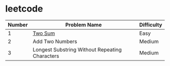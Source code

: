# leetcode

| Number    |    Problem Name | Difficulty
|-----------|-----------------|------------
|1     		|[Two Sum](https://github.com/yjshiki/leetcode/blob/master/TwoSum.java)        | Easy
|2          |Add Two Numbers  |Medium
|3          |Longest Substring Without Repeating Characters|Medium
